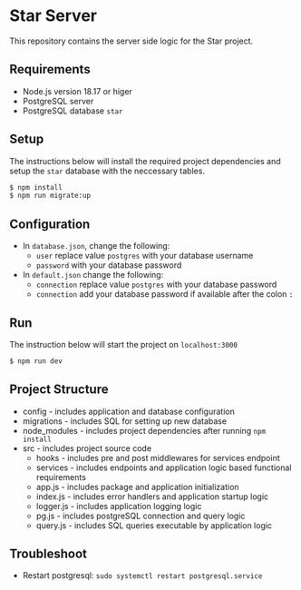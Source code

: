# Star Server

This repository contains the server side logic for the Star project.


## Requirements

- Node.js version 18.17 or higer
- PostgreSQL server
- PostgreSQL database `star`


## Setup

The instructions below will install the required project dependencies and setup the `star` database with the neccessary tables.

```bash
$ npm install
$ npm run migrate:up
```


## Configuration

- In `database.json`, change the following:
    - `user` replace value `postgres` with your database username
    - `password` with your database password
- In `default.json` change the following:
    - `connection` replace value `postgres` with your database password
    - `connection` add your database password if available after the colon `:`


## Run

The instruction below will start the project on `localhost:3000`

```bash
$ npm run dev
```


## Project Structure

- config - includes application and database configuration
- migrations - includes SQL for setting up new database
- node_modules - includes project dependencies after running `npm install`
- src - includes project source code
    - hooks - includes pre and post middlewares for services endpoint
    - services - includes endpoints and application logic based functional requirements
    - app.js - includes package and application initialization
    - index.js - includes error handlers and application startup logic
    - logger.js - includes application logging logic
    - pg.js - includes postgreSQL connection and query logic
    - query.js - includes SQL queries executable by application logic

## Troubleshoot

- Restart postgresql: `sudo systemctl restart postgresql.service`
